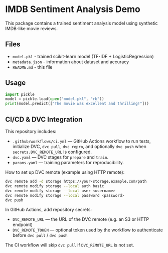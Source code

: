 
# IMDB Sentiment Analysis Demo

This package contains a trained sentiment analysis model using synthetic IMDB-like movie reviews.

## Files
- `model.pkl` - trained scikit-learn model (TF-IDF + LogisticRegression)
- `metadata.json` - information about dataset and accuracy
- `README.md` - this file

## Usage
```python
import pickle
model = pickle.load(open("model.pkl", "rb"))
print(model.predict(["The movie was excellent and thrilling!"]))
```

## CI/CD & DVC Integration

This repository includes:
- `.github/workflows/ci.yml` — GitHub Actions workflow to run tests, initialize DVC, `dvc pull`, `dvc repro`, and optionally `dvc push` when `secrets.DVC_REMOTE_URL` is configured.
- `dvc.yaml` — DVC stages for `prepare` and `train`.
- `params.yaml` — training parameters for reproducibility.

How to set up DVC remote (example using HTTP remote):
```bash
dvc remote add -d storage https://your-storage.example.com/path
dvc remote modify storage --local auth basic
dvc remote modify storage --local user <username>
dvc remote modify storage --local password <password>
dvc push
```

In GitHub Actions, add repository secrets:
- `DVC_REMOTE_URL` — the URL of the DVC remote (e.g. an S3 or HTTP endpoint)
- `DVC_REMOTE_TOKEN` — optional token used by the workflow to authenticate before `dvc pull` / `dvc push`

The CI workflow will skip `dvc pull` if `DVC_REMOTE_URL` is not set.
